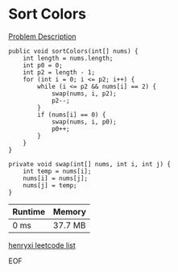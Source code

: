 # Sort Colors
[Problem Description](https://leetcode.com/problems/sort-colors/)

```
public void sortColors(int[] nums) {
    int length = nums.length;
    int p0 = 0;
    int p2 = length - 1;
    for (int i = 0; i <= p2; i++) {
        while (i <= p2 && nums[i] == 2) {
            swap(nums, i, p2);
            p2--;
        }
        if (nums[i] == 0) {
            swap(nums, i, p0);
            p0++;
        }
    }
}

private void swap(int[] nums, int i, int j) {
    int temp = nums[i];
    nums[i] = nums[j];
    nums[j] = temp;
}
```

| Runtime       | Memory     | 
| :------------- | :---------- |
| 0 ms | 37.7 MB	   |


[henryxi leetcode list](http://www.henryxi.com/leetcode)

EOF